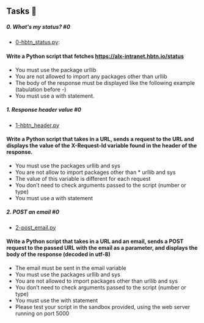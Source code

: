 
## Tasks 📃

##### **0. What's my status? #0**
  * [0-hbtn_status.py](./0-hbtn_status.py):
#### Write a Python script that fetches https://alx-intranet.hbtn.io/status

 * You must use the package urllib
 * You are not allowed to import any packages other than urllib
 * The body of the response must be displayed like the following example (tabulation before -)
* You must use a with statement.

##### **1. Response header value #0**
   * [1-hbtn_header.py](./1-hbtn_header.py)
  #### Write a Python script that takes in a URL, sends a request to the URL and displays the value of the X-Request-Id variable found in the header of the response.

* You must use the packages urllib and sys
* You are not allow to import packages other than *   urllib and sys
* The value of this variable is different for each request
* You don’t need to check arguments passed to the script (number or type)
* You must use a with statement

##### **2. POST an email #0**
   * [2-post_email.py](./2-post_email.py)
  #### Write a Python script that takes in a URL and an email, sends a POST request to the passed URL with the email as a parameter, and displays the body of the response (decoded in utf-8)

* The email must be sent in the email variable
* You must use the packages urllib and sys
* You are not allowed to import packages other than urllib and sys
* You don’t need to check arguments passed to the script (number or type)
* You must use the with statement
* Please test your script in the sandbox provided, using the web server running on port 5000

